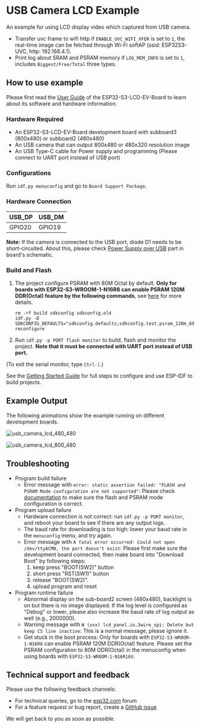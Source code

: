 # USB Camera LCD Example

An example for using LCD display video which captured from USB camera.

* Transfer uvc frame to wifi http if `ENABLE_UVC_WIFI_XFER` is set to `1`, the real-time image can be fetched through Wi-Fi softAP (ssid: ESP32S3-UVC, http: 192.168.4.1).
* Print log about SRAM and PSRAM memory if `LOG_MEM_INFO` is set to `1`, includes `Biggest/Free/Total` three types.

## How to use example

Please first read the [User Guide](https://docs.espressif.com/projects/esp-dev-kits/en/latest/esp32s3/esp32-s3-lcd-ev-board/user_guide.html#esp32-s3-lcd-ev-board) of the ESP32-S3-LCD-EV-Board to learn about its software and hardware information.

### Hardware Required

* An ESP32-S3-LCD-EV-Board development board with subboard3 (800x480) or subboard2 (480x480)
* An USB camera that can output 800x480 or 480x320 resolution image
* An USB Type-C cable for Power supply and programming (Please connect to UART port instead of USB port)

### Configurations

Run `idf.py menuconfig` and go to `Board Support Package`.

### Hardware Connection

| USB_DP | USB_DM |
| ------ | ------ |
| GPIO20 | GPIO19 |

**Note:** If the camera is connected to the USB port, diode D1 needs to be short-circuited. About this, please check [Power Supply over USB](https://docs.espressif.com/projects/esp-dev-kits/en/latest/esp32s3/esp32-s3-lcd-ev-board/user_guide.html#power-supply-over-usb) part in board's schematic.

### Build and Flash

1. The project configure PSRAM with 80M Octal by default. **Only for boards with ESP32-S3-WROOM-1-N16R8 can enable PSRAM 120M DDR(Octal) feature by the following commands**, see [here](../../README.md#psram-120m-ddr) for more details.
    ```
    rm -rf build sdkconfig sdkconfig.old
    idf.py -D SDKCONFIG_DEFAULTS="sdkconfig.defaults;sdkconfig.test.psram_120m_ddr" reconfigure
    ```
2. Run `idf.py -p PORT flash monitor` to build, flash and monitor the project. **Note that it must be connected with UART port instead of USB port.**

(To exit the serial monitor, type ``Ctrl-]``.)

See the [Getting Started Guide](https://docs.espressif.com/projects/esp-idf/en/latest/get-started/index.html) for full steps to configure and use ESP-IDF to build projects.

## Example Output

The following animations show the example running on different development boards.

![usb_camera_lcd_480_480](https://dl.espressif.com/AE/esp-dev-kits/s3-lcd-ev-board_examples_usb_camera_lcd_480_480.gif)

![usb_camera_lcd_800_480](https://dl.espressif.com/AE/esp-dev-kits/s3-lcd-ev-board_examples_usb_camera_lcd_800_480_2.gif)

## Troubleshooting

* Program build failure
    * Error message with `error: static assertion failed: "FLASH and PSRAM Mode configuration are not supported"`: Please check [documentation](https://docs.espressif.com/projects/esp-idf/en/release-v5.1/esp32s3/api-guides/flash_psram_config.html#all-supported-modes-and-speeds) to make sure the flash and PSRAM mode configuration is correct.
* Program upload failure
    * Hardware connection is not correct: run `idf.py -p PORT monitor`, and reboot your board to see if there are any output logs.
    * The baud rate for downloading is too high: lower your baud rate in the `menuconfig` menu, and try again.
    * Error message with `A fatal error occurred: Could not open /dev/ttyACM0, the port doesn't exist`: Please first make sure the development board connected, then make board into "Download Boot" by following steps:
        1. keep press "BOOT(SW2)" button
        2. short press "RST(SW1)" button
        3. release "BOOT(SW2)".
        4. upload program and reset
* Program runtime failure
    * Abnormal display on the sub-board2 screen (480x480), backlight is on but there is no image displayed: If the log level is configured as "Debug" or lower, please also increase the baud rate of log output as well (e.g., 2000000).
    * Warning message with `W (xxx) lcd_panel.io.3wire_spi: Delete but keep CS line inactive`: This is a normal message, please ignore it.
    * Get stuck in the boot process: Only for boards with `ESP32-S3-WROOM-1-N16R8` can enable PSRAM 120M DDR(Octal) feature. Please set the PSRAM configuration to 80M DDR(Octal) in the menuconfig when using boards with `ESP32-S3-WROOM-1-N16R16V`.

## Technical support and feedback

Please use the following feedback channels:

* For technical queries, go to the [esp32.com](https://esp32.com/) forum
* For a feature request or bug report, create a [GitHub issue](https://github.com/espressif/esp-dev-kits/issues)

We will get back to you as soon as possible.
